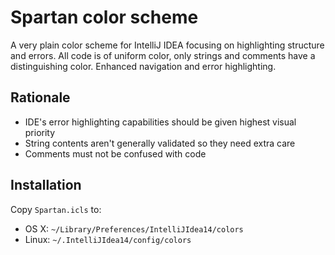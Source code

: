 Spartan color scheme
====================

A very plain color scheme for IntelliJ IDEA focusing on highlighting structure and
errors. All code is of uniform color, only strings and comments have a distinguishing
color. Enhanced navigation and error highlighting.


Rationale
---------

 - IDE's error highlighting capabilities should be given highest visual priority
 - String contents aren't generally validated so they need extra care
 - Comments must not be confused with code


Installation
------------

Copy `Spartan.icls` to:

 - OS X: `~/Library/Preferences/IntelliJIdea14/colors`
 - Linux: `~/.IntelliJIdea14/config/colors`

